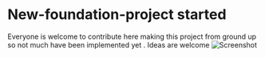# New-foundation-project started
 Everyone is welcome to contribute here 
 making this project from ground up  so not much have been implemented yet . Ideas are welcome 
![Screenshot](https://cloud.githubusercontent.com/assets/19557294/23691828/f89cd418-03f0-11e7-8e62-e078e75f6bab.png)
